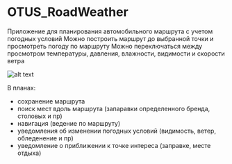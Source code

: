 # OTUS_RoadWeather

Приложение для планирования автомобильного маршрута с учетом погодных условий
Можно построить маршрут до выбранной точки и просмотреть погоду по маршруту
Можно переключаться между просмотром температуры, давления, влажности, видимости и скорости ветра

![alt text](https://github.com/vpogorelskiy/OTUS_RoadWeather/blob/main/Screenshot.jpg?raw=true)

В планах:

- сохранение маршрута
- поиск мест вдоль маршрута (запаравки определенного бренда, столовых и пр)
- навигация (ведение по маршруту)
- уведомления об изменении погодных условий (видимость, ветер, обледенение и пр)
- уведомление о приближении к точке интереса (заправке, месте отдыха)